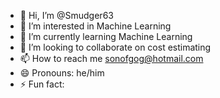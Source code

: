 - 👋 Hi, I’m @Smudger63
- 👀 I’m interested in Machine Learning
- 🌱 I’m currently learning Machine Learning
- 💞️ I’m looking to collaborate on cost estimating
- 📫 How to reach me sonofgog@hotmail.com
- 😄 Pronouns: he/him
- ⚡ Fun fact: 

<!---
Smudger63/Smudger63 is a ✨ special ✨ repository because its `README.md` (this file) appears on your GitHub profile.
You can click the Preview link to take a look at your changes.
--->

